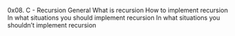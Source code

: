 0x08. C - Recursion
General
What is recursion
How to implement recursion
In what situations you should implement recursion
In what situations you shouldn’t implement recursion

